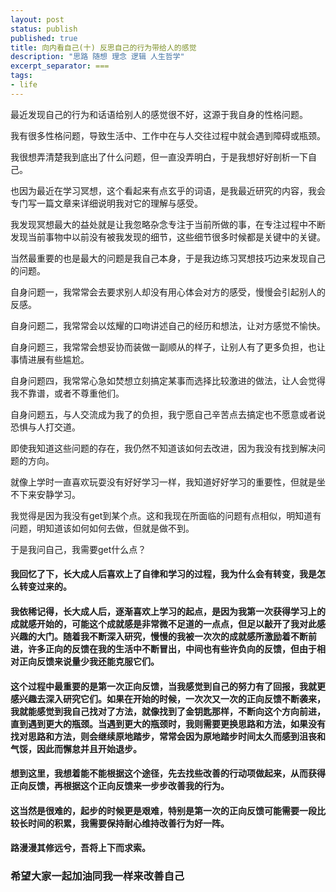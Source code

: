 ```yaml
---
layout: post
status: publish
published: true
title: 向内看自己(十) 反思自己的行为带给人的感觉
description: "思路 随想 理念 逻辑 人生哲学"
excerpt_separator: ===
tags:
- life
---
```


最近发现自己的行为和话语给别人的感觉很不好，这源于我自身的性格问题。

我有很多性格问题，导致生活中、工作中在与人交往过程中就会遇到障碍或瓶颈。

我很想弄清楚我到底出了什么问题，但一直没弄明白，于是我想好好剖析一下自己。

也因为最近在学习冥想，这个看起来有点玄乎的词语，是我最近研究的内容，我会专门写一篇文章来详细说明我对它的理解与感受。

我发现冥想最大的益处就是让我忽略杂念专注于当前所做的事，在专注过程中不断发现当前事物中以前没有被我发现的细节，这些细节很多时候都是关键中的关键。

当然最重要的也是最大的问题是我自己本身，于是我边练习冥想技巧边来发现自己的问题。

自身问题一，我常常会去要求别人却没有用心体会对方的感受，慢慢会引起别人的反感。

自身问题二，我常常会以炫耀的口吻讲述自己的经历和想法，让对方感觉不愉快。

自身问题三，我常常会想妥协而装做一副顺从的样子，让别人有了更多负担，也让事情进展有些尴尬。

自身问题四，我常常心急如焚想立刻搞定某事而选择比较激进的做法，让人会觉得我不靠谱，或者不尊重他们。

自身问题五，与人交流成为我了的负担，我宁愿自己辛苦点去搞定也不愿意或者说恐惧与人打交道。

即使我知道这些问题的存在，我仍然不知道该如何去改进，因为我没有找到解决问题的方向。

就像上学时一直喜欢玩耍没有好好学习一样，我知道好好学习的重要性，但就是坐不下来安静学习。

我觉得是因为我没有get到某个点。这和我现在所面临的问题有点相似，明知道有问题，明知道该如何如何去做，但就是做不到。

于是我问自己，我需要get什么点？

#### 我回忆了下，长大成人后喜欢上了自律和学习的过程，我为什么会有转变，我是怎么转变过来的。

#### 我依稀记得，长大成人后，逐渐喜欢上学习的起点，是因为我第一次获得学习上的成就感开始的，可能这个成就感是非常微不足道的一点点，但足以敲开了我对此感兴趣的大门。随着我不断深入研究，慢慢的我被一次次的成就感所激励着不断前进，许多正向的反馈在我的生活中不断冒出，中间也有些许负向的反馈，但由于相对正向反馈来说量少我还能克服它们。

#### 这个过程中最重要的是第一次正向反馈，当我感觉到自己的努力有了回报，我就更感兴趣去深入研究它们。如果在开始的时候，一次次又一次的正向反馈不断袭来，我就能感觉到我自己找对了方法，就像找到了金钥匙那样，不断向这个方向前进，直到遇到更大的瓶颈。当遇到更大的瓶颈时，我则需要更换思路和方法，如果没有找对思路和方法，则会继续原地踏步，常常会因为原地踏步时间太久而感到沮丧和气馁，因此而懈怠并且开始退步。

#### 想到这里，我想着能不能根据这个途径，先去找些改善的行动项做起来，从而获得正向反馈，再根据这个正向反馈来一步步改善我的行为。

#### 这当然是很难的，起步的时候更是艰难，特别是第一次的正向反馈可能需要一段比较长时间的积累，我需要保持耐心维持改善行为好一阵。

#### 路漫漫其修远兮，吾将上下而求索。

### 希望大家一起加油同我一样来改善自己​


